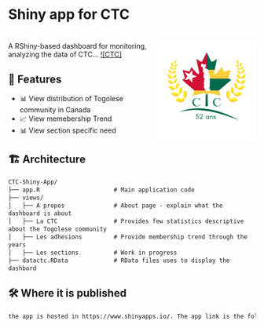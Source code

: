 # Shiny app for CTC

# <img src="img/logo4.jpg" align="right" alt="" width="200"/> 

A RShiny-based dashboard for monitoring, analyzing the data of CTC...
[![CTC]](https://ctcanada.org/)

## 🚀 Features

- 📊 View distribution of Togolese community in Canada
- 📈 View memebership Trend
- 📊 View section specific need


## 🏗️ Architecture

```
CTC-Shiny-App/
├── app.R                     # Main application code
├── views/                  
│   ├── A propos              # About page - explain what the dashboard is about
│   ├── La CTC                # Provides few statistics descriptive about the Togolese community
│   ├── Les adhesions         # Provide membership trend through the years
│   ├── Les sections          # Work in progress
├── datactc.RData             # RData files uses to display the dashbord

```

## 🛠️ Where it is published

```bash
the app is hosted in https://www.shinyapps.io/. The app link is the following:
```
